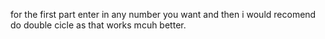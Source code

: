 for the first part enter in any number you want and then i would recomend do double cicle as that works mcuh better.
